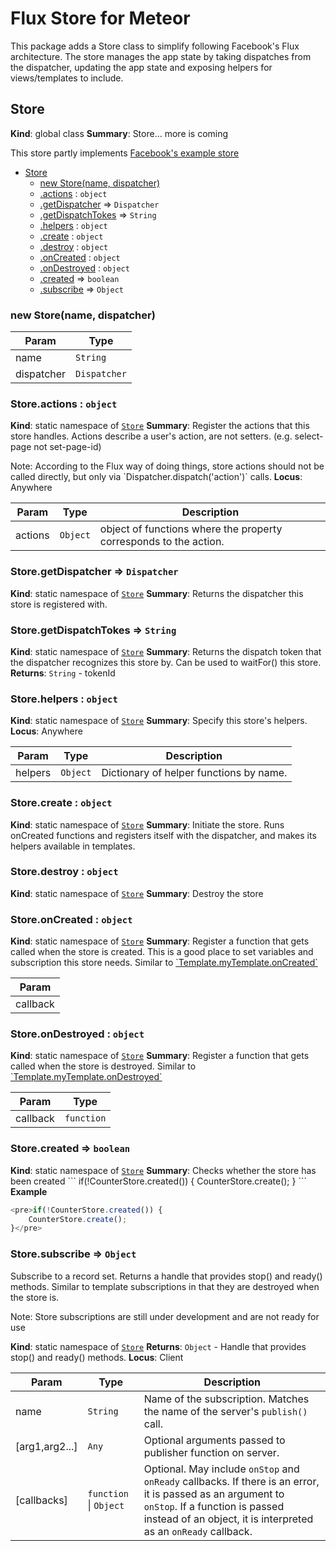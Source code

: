 # Flux Store for Meteor

This package adds a Store class to simplify following Facebook's Flux architecture.
The store manages the app state by taking dispatches from the dispatcher, updating
the app state and exposing helpers for views/templates to include.


<a name="Store"></a>
## Store
**Kind**: global class
**Summary**: Store... more is coming

This store partly implements [Facebook&#x27;s example store](https://facebook.github.io/flux/docs/flux-utils.html#store)

* [Store](#Store)
  * [new Store(name, dispatcher)](#new_Store_new)
  * [.actions](#Store.actions) : <code>object</code>
  * [.getDispatcher](#Store.getDispatcher) ⇒ <code>Dispatcher</code>
  * [.getDispatchTokes](#Store.getDispatchTokes) ⇒ <code>String</code>
  * [.helpers](#Store.helpers) : <code>object</code>
  * [.create](#Store.create) : <code>object</code>
  * [.destroy](#Store.destroy) : <code>object</code>
  * [.onCreated](#Store.onCreated) : <code>object</code>
  * [.onDestroyed](#Store.onDestroyed) : <code>object</code>
  * [.created](#Store.created) ⇒ <code>boolean</code>
  * [.subscribe](#Store.subscribe) ⇒ <code>Object</code>

<a name="new_Store_new"></a>
### new Store(name, dispatcher)

| Param | Type |
| --- | --- |
| name | <code>String</code> |
| dispatcher | <code>Dispatcher</code> |

<a name="Store.actions"></a>
### Store.actions : <code>object</code>
**Kind**: static namespace of <code>[Store](#Store)</code>
**Summary**: Register the actions that this store handles. Actions describe a
user&#x27;s action, are not setters. (e.g. select-page not set-page-id)

Note: According to the Flux way of doing things, store actions should
not be called directly, but only via &#x60;Dispatcher.dispatch(&#x27;action&#x27;)&#x60; calls.
**Locus**: Anywhere

| Param | Type | Description |
| --- | --- | --- |
| actions | <code>Object</code> | object of functions where the property corresponds to the action. |

<a name="Store.getDispatcher"></a>
### Store.getDispatcher ⇒ <code>Dispatcher</code>
**Kind**: static namespace of <code>[Store](#Store)</code>
**Summary**: Returns the dispatcher this store is registered with.
<a name="Store.getDispatchTokes"></a>
### Store.getDispatchTokes ⇒ <code>String</code>
**Kind**: static namespace of <code>[Store](#Store)</code>
**Summary**: Returns the dispatch token that the dispatcher recognizes
this store by. Can be used to waitFor() this store.
**Returns**: <code>String</code> - tokenId
<a name="Store.helpers"></a>
### Store.helpers : <code>object</code>
**Kind**: static namespace of <code>[Store](#Store)</code>
**Summary**: Specify this store&#x27;s helpers.
**Locus**: Anywhere

| Param | Type | Description |
| --- | --- | --- |
| helpers | <code>Object</code> | Dictionary of helper functions by name. |

<a name="Store.create"></a>
### Store.create : <code>object</code>
**Kind**: static namespace of <code>[Store](#Store)</code>
**Summary**: Initiate the store. Runs onCreated functions and
registers itself with the dispatcher, and makes its helpers available
in templates.
<a name="Store.destroy"></a>
### Store.destroy : <code>object</code>
**Kind**: static namespace of <code>[Store](#Store)</code>
**Summary**: Destroy the store
<a name="Store.onCreated"></a>
### Store.onCreated : <code>object</code>
**Kind**: static namespace of <code>[Store](#Store)</code>
**Summary**: Register a function that gets called when the store is created.
This is a good place to set variables and subscription this store needs.
Similar to [&#x60;Template.myTemplate.onCreated&#x60;](http://docs.meteor.com/#/full/template_onCreated)

| Param |
| --- |
| callback |

<a name="Store.onDestroyed"></a>
### Store.onDestroyed : <code>object</code>
**Kind**: static namespace of <code>[Store](#Store)</code>
**Summary**: Register a function that gets called when the store is destroyed.
Similar to [&#x60;Template.myTemplate.onDestroyed&#x60;](http://docs.meteor.com/#/full/template_onDestroyed)

| Param | Type |
| --- | --- |
| callback | <code>function</code> |

<a name="Store.created"></a>
### Store.created ⇒ <code>boolean</code>
**Kind**: static namespace of <code>[Store](#Store)</code>
**Summary**: Checks whether the store has been created
&#x60;&#x60;&#x60;
if(!CounterStore.created()) {
    CounterStore.create();
}
&#x60;&#x60;&#x60;
**Example**
```js
<pre>if(!CounterStore.created()) {
    CounterStore.create();
}</pre>
```
<a name="Store.subscribe"></a>
### Store.subscribe ⇒ <code>Object</code>
Subscribe to a record set. Returns a handle that provides stop() and ready() methods.
  Similar to template subscriptions in that they are destroyed when the store is.

Note: Store subscriptions are still under development and are not ready for use

**Kind**: static namespace of <code>[Store](#Store)</code>
**Returns**: <code>Object</code> - Handle that provides stop() and ready() methods.
**Locus**: Client

| Param | Type | Description |
| --- | --- | --- |
| name | <code>String</code> | Name of the subscription.  Matches the name of the server's `publish()` call. |
| [arg1,arg2...] | <code>Any</code> | Optional arguments passed to publisher function on server. |
| [callbacks] | <code>function</code> &#124; <code>Object</code> | Optional. May include `onStop` and `onReady` callbacks. If there is an error, it is passed as an argument to `onStop`. If a function is passed instead of an object, it is interpreted as an `onReady` callback. |

